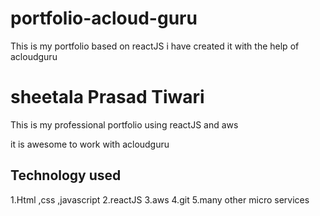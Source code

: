 # portfolio-acloud-guru
This is my portfolio based on reactJS   i have created it with the help of acloudguru

# sheetala Prasad Tiwari

This is my professional portfolio using reactJS and aws

it is awesome to work with acloudguru

## Technology used
1.Html ,css ,javascript
2.reactJS
3.aws
4.git
5.many other micro services
  
